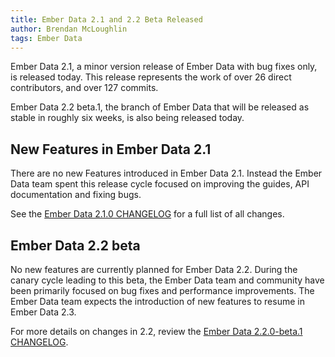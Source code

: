 ```yaml
---
title: Ember Data 2.1 and 2.2 Beta Released
author: Brendan McLoughlin
tags: Ember Data
---
```


Ember Data 2.1, a minor version release of Ember Data with bug fixes only, is released today. This release represents the work of over 26 direct contributors, and over 127 commits.

Ember Data 2.2 beta.1, the branch of Ember Data that will be released as stable in roughly six weeks, is also being released today.

## New Features in Ember Data 2.1

There are no new Features introduced in Ember Data 2.1. Instead the
Ember Data team spent this release cycle focused on improving the
guides, API documentation and fixing bugs.

See the [Ember Data 2.1.0 CHANGELOG](https://github.com/emberjs/data/blob/v2.1.0/CHANGELOG.md) for a full list of all changes.

## Ember Data 2.2 beta

No new features are currently planned for Ember Data 2.2. During the
canary cycle leading to this beta, the Ember Data team and community
have been primarily focused on bug fixes and performance
improvements. The Ember Data team expects the introduction of new
features to resume in Ember Data 2.3.

For more details on changes in 2.2, review the
[Ember Data 2.2.0-beta.1 CHANGELOG](https://github.com/emberjs/data/blob/v2.2.0-beta.1/CHANGELOG.md).
